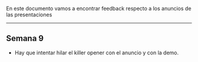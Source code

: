En este documento vamos a encontrar feedback respecto a los anuncios de las presentaciones

---

## Semana 9

- Hay que intentar hilar el killer opener con el anuncio y con la demo.
